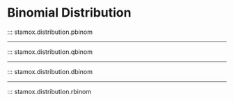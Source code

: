 # Binomial Distribution

::: stamox.distribution.pbinom

---

::: stamox.distribution.qbinom

---

::: stamox.distribution.dbinom

---

::: stamox.distribution.rbinom